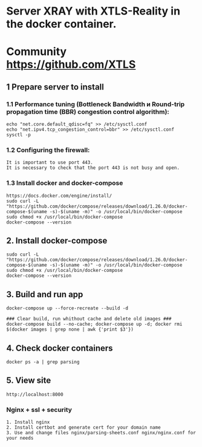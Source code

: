 # Server XRAY with XTLS-Reality in the docker container.
# Community https://github.com/XTLS

## 1 Prepare server to install
### 1.1 Performance tuning (Bottleneck Bandwidth и Round-trip propagation time (BBR) congestion control algorithm):
    echo "net.core.default_qdisc=fq" >> /etc/sysctl.conf
    echo "net.ipv4.tcp_congestion_control=bbr" >> /etc/sysctl.conf
    sysctl -p
### 1.2 Сonfiguring the firewall:
    It is important to use port 443.
    It is necessary to check that the port 443 is not busy and open.
### 1.3 Install docker and docker-compose 
    https://docs.docker.com/engine/install/
    sudo curl -L "https://github.com/docker/compose/releases/download/1.26.0/docker-compose-$(uname -s)-$(uname -m)" -o /usr/local/bin/docker-compose
    sudo chmod +x /usr/local/bin/docker-compose
    docker-compose --version
## 2. Install docker-compose
    sudo curl -L "https://github.com/docker/compose/releases/download/1.26.0/docker-compose-$(uname -s)-$(uname -m)" -o /usr/local/bin/docker-compose
    sudo chmod +x /usr/local/bin/docker-compose
    docker-compose --version
## 3. Build and run app
    docker-compose up --force-recreate --build -d
    
    ### Clear build, run whithout cache and delete old images ###
    docker-compose build --no-cache; docker-compose up -d; docker rmi $(docker images | grep none | awk {'print $3'})
## 4. Check docker containers   
    docker ps -a | grep parsing

## 5. View site 
    http://localhost:8000

### Nginx + ssl + security
    1. Install nginx 
    2. Install certbot and generate cert for your domain name
    3. Use and change files nginx/parsing-sheets.conf nginx/nginx.conf for your needs
